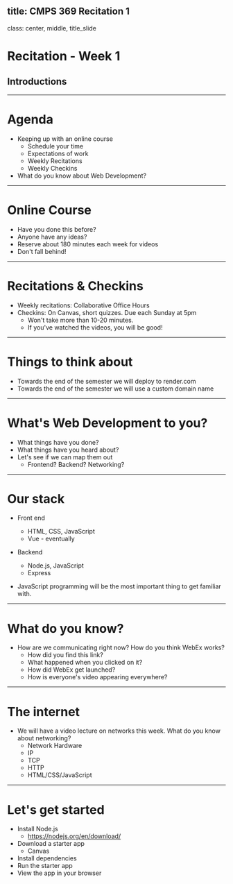 title: CMPS 369 Recitation 1
---
class: center, middle, title_slide
# Recitation - Week 1
## Introductions

---
# Agenda
- Keeping up with an online course
  - Schedule your time
  - Expectations of work
  - Weekly Recitations
  - Weekly Checkins
- What do you know about Web Development?

---
# Online Course
- Have you done this before?
- Anyone have any ideas?
- Reserve about 180 minutes each week for videos
- Don't fall behind!

---
# Recitations & Checkins
- Weekly recitations:  Collaborative Office Hours
- Checkins:  On Canvas, short quizzes.  Due each Sunday at 5pm
  - Won't take more than 10-20 minutes.
  - If you've watched the videos, you will be good!
---
# Things to think about
- Towards the end of the semester we will deploy to render.com
- Towards the end of the semester we will use a custom domain name

---
# What's Web Development to you?
- What things have you done?
- What things have you heard about?  
- Let's see if we can map them out
  - Frontend?  Backend?  Networking?

---
# Our stack
- Front end
    - HTML, CSS, JavaScript
    - Vue - eventually
- Backend
    - Node.js, JavaScript
    - Express

- JavaScript programming will be the most important thing to get familiar with.  

---
# What do you know?
- How are we communicating right now?  How do you think WebEx works?
  - How did you find this link?
  - What happened when you clicked on it?
  - How did WebEx get launched?
  - How is everyone's video appearing everywhere?

---
# The internet
- We will have a video lecture on networks this week.  What do you know about networking?
    - Network Hardware
    - IP
    - TCP
    - HTTP
    - HTML/CSS/JavaScript

---
# Let's get started
- Install Node.js
    - https://nodejs.org/en/download/
- Download a starter app
    - Canvas
- Install dependencies
- Run the starter app
- View the app in your browser
